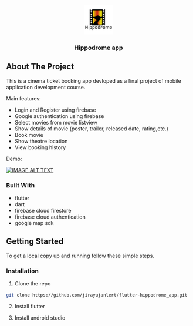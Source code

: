 

<!-- PROJECT LOGO -->
<br />
<p align="center">
  <a href="https://github.com/jirayujanlert/flutter-hippodrome_app">
    <img src="https://github.com/JirayuJanlert/flutter-hippodrome_app/blob/main/assets/icons/Logo.png?raw=true" alt="Logo" width="80" height="80">
  </a>

  <h3 align="center">Hippodrome app</h3>






<!-- ABOUT THE PROJECT -->
## About The Project


This is a cinema ticket booking app devloped as a final project of mobile application development course.

Main features:
* Login and Register using firebase
* Google authentication using firebase
* Select movies from movie listview
* Show details of movie (poster, trailer, released date, rating,etc.)
* Book movie
* Show theatre location
* View booking history

Demo:


[![IMAGE ALT TEXT](https://user-images.githubusercontent.com/67780932/109778954-05aa6d00-7c38-11eb-880f-dfeab060aba6.png)](https://youtu.be/eqE1hD4D9h4 "Hippodrome App Demo")



### Built With

* flutter
* dart
* firebase cloud firestore
* firebase cloud authentication
* google map sdk



<!-- GETTING STARTED -->
## Getting Started

To get a local copy up and running follow these simple steps.


### Installation

1. Clone the repo
```sh
git clone https://github.com/jirayujanlert/flutter-hippodrome_app.git
```
2. Install flutter

3. Install android studio



